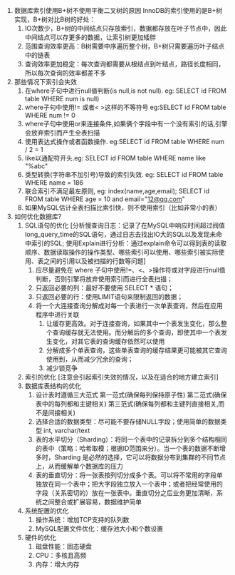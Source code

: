 1. 数据库索引使用B+树不使用平衡二叉树的原因
   InnoDB的索引使用的是B+树实现，B+树对比B树的好处：
   1. IO次数少，B+树的中间结点只存放索引，数据都存放在叶子节点中，因此中间结点可以存更多的数据，让索引树更加矮胖
   2. 范围查询效率更高：B树需要中序遍历整个树，B+树只需要遍历叶子结点中的链表
   3. 查询效率更加稳定：每次查询都需要从根结点到叶结点，路径长度相同，所以每次查询的效率都差不多
2. 那些情况下索引会失效
   1. 在where子句中进行null值判断(is null,is not null). eg: SELECT id FROM table WHERE num is null)
   2. where子句中使用!= 或者< >这样的不等符号 eg:SELECT id FROM table WHERE num != 0
   3. where子句中使用or来连接条件,如果俩个字段中有一个没有索引的话,引擎会放弃索引而产生全表扫描
   4. 使用表达式操作或者函数操作. eg:SELECT id FROM table WHERE num / 2 = 1
   5. like以通配符开头.eg: SELECT id FROM table WHERE name like "%abc"
   6. 类型转换(字符串不加引号)导致的索引失效. eg: SELECT id FROM table WHERE name = 186
   7. 联合索引不满足最左原则, eg: index(name,age,email); SELECT id FROM table WHERE age = 10 and email="12@qq.com"
   8. 如果MySQL估计全表扫描比索引快，则不使用索引（比如非常小的表）
3. 如何优化数据库?
   1. SQL语句的优化 
      [分析慢查询日志：记录了在MySQL中响应时间超过阀值long_query_time的SQL语句，通过日志去找出IO大的SQL以及发现未命中索引的SQL;
      使用Explain进行分析：通过explain命令可以得到表的读取顺序、数据读取操作的操作类型、哪些索引可以使用、哪些索引被实际使用、表之间的引用以及被扫描的行数等问题]
      1. 应尽量避免在 where 子句中使用!=、<、>操作符或对字段进行null值判断，否则引擎将放弃使用索引而进行全表扫描；
      2. 只返回必要的列：最好不要使用 SELECT * 语句；
      3. 只返回必要的行：使用LIMIT语句来限制返回的数据；
      4. 将一个大连接查询分解成对每一个表进行一次单表查询，然后在应用程序中进行关联 
         1. 让缓存更高效。对于连接查询，如果其中一个表发生变化，那么整个查询缓存就无法使用。而分解后的多个查询，即使其中一个表发生变化，对其它表的查询缓存依然可以使用
         2. 分解成多个单表查询，这些单表查询的缓存结果更可能被其它查询使用到，从而减少冗余的查询；
         3. 减少锁竞争
   2. 索引的优化
      [注意会引起索引失效的情况，以及在适合的地方建立索引]
   3. 数据库表结构的优化
      1. 设计表时遵循三大范式 
         第一范式(确保每列保持原子性)
         第二范式(确保表中的每列都和主键相关)
         第三范式(确保每列都和主键列直接相关,而不是间接相关)
      2. 选择合适的数据类型：尽可能不要存储NULL字段；使用简单的数据类型 int, varchar/text
      3. 表的水平切分（Sharding）：将同一个表中的记录拆分到多个结构相同的表中（策略：哈希取模；根据ID范围来分）。当一个表的数据不断增多时，Sharding 是必然的选择，它可以将数据分布到集群的不同节点上，从而缓解单个数据库的压力
      4. 表的垂直切分：将一张表按列切分成多个表。可以将不常用的字段单独放在同一个表中；把大字段独立放入一个表中；或者把经常使用的字段（关系密切的）放在一张表中。垂直切分之后业务更加清晰，系统之间整合或扩展容易，数据维护简单
   4. 系统配置的优化
      1. 操作系统：增加TCP支持的队列数
      2. MySQL配置文件优化：缓存池大小和个数设置
   5. 硬件的优化
      1. 磁盘性能：固态硬盘
      2. CPU：多核且高频
      3. 内存：增大内存